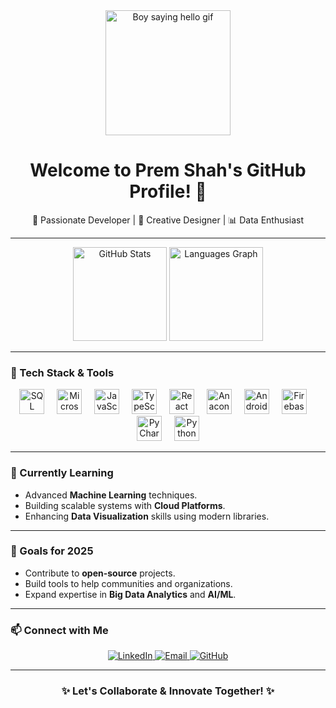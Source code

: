 <div align="center">
  <img src="https://media.giphy.com/media/xTiTnxpQ3ghPiB2Hp6/giphy.gif" width="200" alt="Boy saying hello gif">
</div>

<div align="center">
  <h1>Welcome to Prem Shah's GitHub Profile! 👋</h1>
  <p>🚀 Passionate Developer | 🎨 Creative Designer | 📊 Data Enthusiast</p>
</div>

---

<div align="center">
  <img src="https://github-readme-stats.vercel.app/api?username=premshah06&hide_title=false&hide_rank=false&show_icons=true&include_all_commits=true&count_private=true&disable_animations=false&theme=dracula&locale=en&hide_border=false" height="150" alt="GitHub Stats">
  <img src="https://github-readme-stats.vercel.app/api/top-langs?username=premshah06&locale=en&hide_title=false&layout=compact&card_width=320&langs_count=5&theme=dracula&hide_border=false&order=2" height="150" alt="Languages Graph" />
</div>

---

### 🔧 Tech Stack & Tools

<div align="center">
  <img src="https://cdn.jsdelivr.net/gh/devicons/devicon/icons/sqldeveloper/sqldeveloper-original.svg" height="40" alt="SQL Developer" />
  <img width="12" />
  <img src="https://cdn.jsdelivr.net/gh/devicons/devicon/icons/microsoftsqlserver/microsoftsqlserver-original.svg" height="40" alt="Microsoft SQL Server" />
  <img width="12" />
  <img src="https://cdn.jsdelivr.net/gh/devicons/devicon/icons/javascript/javascript-original.svg" height="40" alt="JavaScript" />
  <img width="12" />
  <img src="https://cdn.jsdelivr.net/gh/devicons/devicon/icons/typescript/typescript-original.svg" height="40" alt="TypeScript" />
  <img width="12" />
  <img src="https://cdn.jsdelivr.net/gh/devicons/devicon/icons/react/react-original.svg" height="40" alt="React" />
  <img width="12" />
  <img src="https://cdn.jsdelivr.net/gh/devicons/devicon/icons/anaconda/anaconda-original.svg" height="40" alt="Anaconda" />
  <img width="12" />
  <img src="https://cdn.jsdelivr.net/gh/devicons/devicon/icons/androidstudio/androidstudio-original.svg" height="40" alt="Android Studio" />
  <img width="12" />
  <img src="https://cdn.jsdelivr.net/gh/devicons/devicon/icons/firebase/firebase-plain.svg" height="40" alt="Firebase" />
  <img width="12" />
  <img src="https://cdn.jsdelivr.net/gh/devicons/devicon/icons/pycharm/pycharm-original.svg" height="40" alt="PyCharm" />
  <img width="12" />
  <img src="https://cdn.jsdelivr.net/gh/devicons/devicon/icons/python/python-original.svg" height="40" alt="Python" />
</div>

---

### 🌱 Currently Learning

- Advanced **Machine Learning** techniques.
- Building scalable systems with **Cloud Platforms**.
- Enhancing **Data Visualization** skills using modern libraries.

---

### 🎯 Goals for 2025

- Contribute to **open-source** projects.
- Build tools to help communities and organizations.
- Expand expertise in **Big Data Analytics** and **AI/ML**.

---

### 📫 Connect with Me

<div align="center">
  <a href="https://www.linkedin.com/in/prem-shah-9a5076219/" target="_blank">
    <img src="https://img.shields.io/badge/LinkedIn-%230077B5.svg?style=for-the-badge&logo=linkedin&logoColor=white" alt="LinkedIn" />
  </a>
  <a href="mailto:prem.shah@sjsu.edu" target="_blank">
    <img src="https://img.shields.io/badge/Email-D14836?style=for-the-badge&logo=gmail&logoColor=white" alt="Email" />
  </a>
  <a href="https://github.com/premshah06" target="_blank">
    <img src="https://img.shields.io/badge/GitHub-100000?style=for-the-badge&logo=github&logoColor=white" alt="GitHub" />
  </a>
</div>

---

<div align="center">
  <h3>✨ Let's Collaborate & Innovate Together! ✨</h3>
</div>

